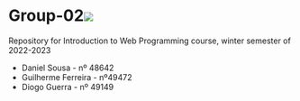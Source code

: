 # Group-02<img src="https://skillicons.dev/icons?i=js&perline=8" />

Repository for Introduction to Web Programming course, winter semester of 2022-2023

* Daniel Sousa - nº 48642
* Guilherme Ferreira - nº49472
* Diogo Guerra - nº 49149

